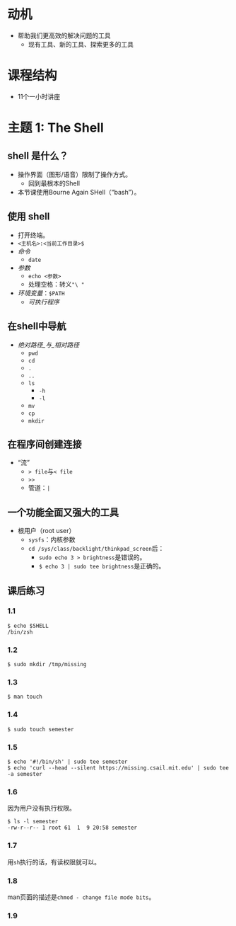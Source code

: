 # 动机

- 帮助我们更高效的解决问题的工具
	- 现有工具、新的工具、探索更多的工具

# 课程结构

- 11个一小时讲座

# 主题 1: The Shell

## shell 是什么？

- 操作界面（图形/语音）限制了操作方式。
	- 回到最根本的Shell
- 本节课使用Bourne Again SHell（“bash”）。

## 使用 shell

- 打开终端。
- `<主机名>:<当前工作目录>$`
- *命令*
	- `date`
- *参数*
	- `echo <参数>`
	- 处理空格：转义`"\ "`
- *环境变量*：`$PATH`
	- _可执行程序_

## 在shell中导航

- _绝对路径_与_相对路径_
	- `pwd`
	- `cd`
	- `.`
	- `..`
	- `ls`
		- `-h`
		- `-l`
	- `mv`
	- `cp`
	- `mkdir`

## 在程序间创建连接

- “流”
	- `> file`与`< file`
	- `>>`
	- 管道：`|`

## 一个功能全面又强大的工具

- 根用户（root user）
	- `sysfs`：内核参数
	- `cd /sys/class/backlight/thinkpad_screen`后：
		- `sudo echo 3 > brightness`是错误的。
		- `$ echo 3 | sudo tee brightness`是正确的。

## 课后练习

### 1.1

```shell
$ echo $SHELL
/bin/zsh
```

### 1.2

```shell
$ sudo mkdir /tmp/missing
```

### 1.3

```shell
$ man touch
```
### 1.4

```shell
$ sudo touch semester
```

### 1.5

```shell
$ echo '#!/bin/sh' | sudo tee semester
$ echo 'curl --head --silent https://missing.csail.mit.edu' | sudo tee -a semester
```

### 1.6

因为用户没有执行权限。

```shell
$ ls -l semester
-rw-r--r-- 1 root 61  1  9 20:58 semester
```

### 1.7

用`sh`执行的话，有读权限就可以。

### 1.8

man页面的描述是`chmod - change file mode bits`。

### 1.9
